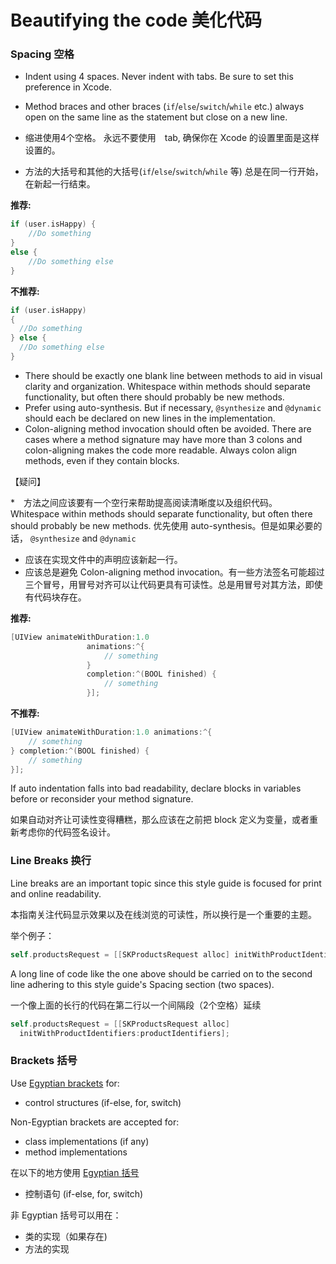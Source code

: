 # Beautifying the code  美化代码

### Spacing 空格

* Indent using 4 spaces. Never indent with tabs. Be sure to set this preference in Xcode.
* Method braces and other braces (`if`/`else`/`switch`/`while` etc.) always open on the same line as the statement but close on a new line.

* 缩进使用4个空格。 永远不要使用　tab, 确保你在 Xcode 的设置里面是这样设置的。
* 方法的大括号和其他的大括号(`if`/`else`/`switch`/`while` 等)  总是在同一行开始，在新起一行结束。

**推荐:**
```objective-c
if (user.isHappy) {
    //Do something
}
else {
    //Do something else
}
```

**不推荐:**
```objective-c
if (user.isHappy)
{
  //Do something
} else {
  //Do something else
}
```

* There should be exactly one blank line between methods to aid in visual clarity and organization. Whitespace within methods should separate functionality, but often there should probably be new methods.
* Prefer using auto-synthesis. But if necessary, `@synthesize` and `@dynamic` should each be declared on new lines in the implementation.
* Colon-aligning method invocation should often be avoided. There are cases where a method signature may have more than 3 colons and colon-aligning makes the code more readable. Always colon align methods, even if they contain blocks.

【疑问】

*　方法之间应该要有一个空行来帮助提高阅读清晰度以及组织代码。Whitespace within methods should separate functionality, but often there should probably be new methods.
优先使用 auto-synthesis。但是如果必要的话， `@synthesize` and `@dynamic` 
* 应该在实现文件中的声明应该新起一行。
* 应该总是避免 Colon-aligning method invocation。有一些方法签名可能超过三个冒号，用冒号对齐可以让代码更具有可读性。总是用冒号对其方法，即使有代码块存在。


**推荐:**

```objective-c
[UIView animateWithDuration:1.0
                 animations:^{
                     // something
                 }
                 completion:^(BOOL finished) {
                     // something
                 }];
```


**不推荐:**

```objective-c
[UIView animateWithDuration:1.0 animations:^{
    // something 
} completion:^(BOOL finished) {
    // something
}];
```

If auto indentation falls into bad readability, declare blocks in variables before or reconsider your method signature.

如果自动对齐让可读性变得糟糕，那么应该在之前把 block 定义为变量，或者重新考虑你的代码签名设计。

### Line Breaks 换行

Line breaks are an important topic since this style guide is focused for print and online readability.

本指南关注代码显示效果以及在线浏览的可读性，所以换行是一个重要的主题。

举个例子：

```objective-c
self.productsRequest = [[SKProductsRequest alloc] initWithProductIdentifiers:productIdentifiers];
```

A long line of code like the one above should be carried on to the second line adhering to this style guide's Spacing section (two spaces).

一个像上面的长行的代码在第二行以一个间隔段（2个空格）延续

```objective-c
self.productsRequest = [[SKProductsRequest alloc] 
  initWithProductIdentifiers:productIdentifiers];
```

### Brackets 括号

Use [Egyptian brackets](https://en.wikipedia.org/wiki/Indent_style#K.26R_style) for:

* control structures (if-else, for, switch)

Non-Egyptian brackets are accepted for:

* class implementations (if any)
* method implementations

在以下的地方使用 [Egyptian 括号](https://en.wikipedia.org/wiki/Indent_style#K.26R_style)

* 控制语句 (if-else, for, switch)

非 Egyptian 括号可以用在：

* 类的实现（如果存在)
* 方法的实现


